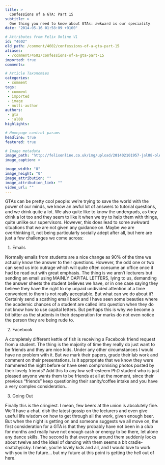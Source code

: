 ```yaml
---
title: >
  Confessions of a GTA: Part 15
subtitle: >
  One thing you need to know about GTAs: awkward is our speciality
date: "2014-05-16 01:58:09 +0100"

# Attributes from Felix Online V1
id: "4602"
old_path: /comment/4602/confessions-of-a-gta-part-15
aliases:
 - /comment/4602/confessions-of-a-gta-part-15
imported: true
comments:

# Article Taxonomies
categories:
 - comment
tags:
 - comment
 - imported
 - image
 - multi-author
authors:
 - gta
 - jal08
highlights:

# Homepage control params
headline: true
featured: true

# Image metadata
image_path: "http://felixonline.co.uk/img/upload/201402101957-jal08-old_unicorn.jpg"
image_caption: >

image_width: "0"
image_height: "0"
image_attribution: ""
image_attribution_link: ""
video_url: ""
---
```


GTAs can be pretty cool people: we’re trying to save the world with the power of our minds, we know an awful lot of answers to tutorial questions, and we drink quite a lot. We also quite like to know the undergrads, as they drink a lot too and they seem to like it when we try to help them with things, quite unlike our supervisors. However, this does lead to some awkward situations that we are not given any guidance on. Maybe we are overthinking it, not being particularly socially adept after all, but here are just a few challenges we come across:

1. Emails

Normally emails from students are a nice change as 90% of the time we actually know the answer to their questions. However, the odd one or two can send us into outrage which will quite often consume an office once it had be read out with great emphasis. The thing is we aren’t lecturers but sending an email using MAINLY CAPITAL LETTERS, lying to us, demanding the answer sheets the student believes we have, or in one case saying they believe they have the right to my unpaid undivided attention at a time convenient to them is not really acceptable. But what can we do about it? Certainly send a scathing email back and I have seen some beauties where the academic chances of a student are called into question when they do not know how to use capital letters. But perhaps this is why we become a bit bitter as the students in their desperation for marks do not even notice the person they are being rude to.

2. Facebook

A completely different kettle of fish is receiving a Facebook friend request from a student. The thing is the majority of time they really do just want to be friends and they are nice kids. Under any other circumstances I would have no problem with it. But we mark their papers, grade their lab work and comment on their presentations. Is it appropriate that we know they were hammered the night before or have seen compromising photos posted by their lovely friends? Add this to any low self-esteem PhD student who is just pleased anyone wants them to be friends at all at the moment, since their previous “friends” keep questioning their sanity/coffee intake and you have a very complex consideration…

3. Going Out

Finally this is the cringiest. I mean, few beers at the union is absolutely fine. We’ll have a chat, dish the latest gossip on the lecturers and even give useful life wisdom on how to get through all the work, given enough beer. But when the night is getting on and someone suggests we all move on, the first consideration for a GTA is that they probably have not been in a club for months and really have not enough cash or energy to be there, let alone any dance skills. The second is that everyone around them suddenly looks about twelve and the ideal of dancing with them seems a bit cradle-snatchy/icky. I mean, you’re lovely kids and all, and I would love to work with you in the future… but my future at this point is getting the hell out of here.
